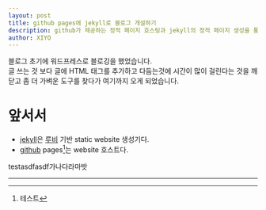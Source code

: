 ```yaml
---
layout: post
title: github pages에 jekyll로 블로그 개설하기
description: github가 제공하는 정적 페이지 호스팅과 jekyll의 정적 페이지 생성을 통해 블로그를 개설합니다.
author: XIYO
---
```

블로그 초기에 워드프레스로 블로깅을 했었습니다.  
글 쓰는 것 보다 글에 HTML 태그를 추가하고 다듬는것에 시간이 많이 걸린다는 것을 깨닫고 좀 더 가벼운 도구를 찾다가 여기까지 오게 되었습니다.

# 앞서서
- [jekyll](https://jekyllrb.com)은 [루비](https://www.ruby-lang.org/en/) 기반 static website 생성기다.
- [github](https://github.com) pages[^pages]는 website 호스트다.

testasdfasdf가나다라마밧

---
[^pages]: 테스트
